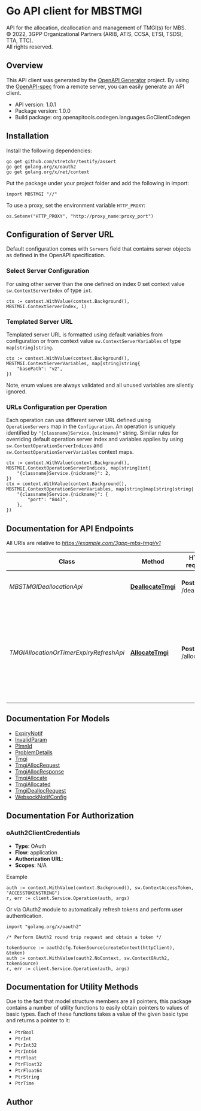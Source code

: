 # Go API client for MBSTMGI

API for the allocation, deallocation and management of TMGI(s) for MBS.  
© 2022, 3GPP Organizational Partners (ARIB, ATIS, CCSA, ETSI, TSDSI, TTA, TTC).  
All rights reserved.


## Overview
This API client was generated by the [OpenAPI Generator](https://openapi-generator.tech) project.  By using the [OpenAPI-spec](https://www.openapis.org/) from a remote server, you can easily generate an API client.

- API version: 1.0.1
- Package version: 1.0.0
- Build package: org.openapitools.codegen.languages.GoClientCodegen

## Installation

Install the following dependencies:

```shell
go get github.com/stretchr/testify/assert
go get golang.org/x/oauth2
go get golang.org/x/net/context
```

Put the package under your project folder and add the following in import:

```golang
import MBSTMGI "//"
```

To use a proxy, set the environment variable `HTTP_PROXY`:

```golang
os.Setenv("HTTP_PROXY", "http://proxy_name:proxy_port")
```

## Configuration of Server URL

Default configuration comes with `Servers` field that contains server objects as defined in the OpenAPI specification.

### Select Server Configuration

For using other server than the one defined on index 0 set context value `sw.ContextServerIndex` of type `int`.

```golang
ctx := context.WithValue(context.Background(), MBSTMGI.ContextServerIndex, 1)
```

### Templated Server URL

Templated server URL is formatted using default variables from configuration or from context value `sw.ContextServerVariables` of type `map[string]string`.

```golang
ctx := context.WithValue(context.Background(), MBSTMGI.ContextServerVariables, map[string]string{
	"basePath": "v2",
})
```

Note, enum values are always validated and all unused variables are silently ignored.

### URLs Configuration per Operation

Each operation can use different server URL defined using `OperationServers` map in the `Configuration`.
An operation is uniquely identified by `"{classname}Service.{nickname}"` string.
Similar rules for overriding default operation server index and variables applies by using `sw.ContextOperationServerIndices` and `sw.ContextOperationServerVariables` context maps.

```golang
ctx := context.WithValue(context.Background(), MBSTMGI.ContextOperationServerIndices, map[string]int{
	"{classname}Service.{nickname}": 2,
})
ctx = context.WithValue(context.Background(), MBSTMGI.ContextOperationServerVariables, map[string]map[string]string{
	"{classname}Service.{nickname}": {
		"port": "8443",
	},
})
```

## Documentation for API Endpoints

All URIs are relative to *https://example.com/3gpp-mbs-tmgi/v1*

Class | Method | HTTP request | Description
------------ | ------------- | ------------- | -------------
*MBSTMGIDeallocationApi* | [**DeallocateTmgi**](docs/MBSTMGIDeallocationApi.md#deallocatetmgi) | **Post** /deallocate | Request the deallocation of MBS TMGI(s).
*TMGIAllocationOrTimerExpiryRefreshApi* | [**AllocateTmgi**](docs/TMGIAllocationOrTimerExpiryRefreshApi.md#allocatetmgi) | **Post** /allocate | Request the allocation of TMGI(s) for new MBS session(s) or the refresh of the expiry time of already allocated TMGI(s).


## Documentation For Models

 - [ExpiryNotif](docs/ExpiryNotif.md)
 - [InvalidParam](docs/InvalidParam.md)
 - [PlmnId](docs/PlmnId.md)
 - [ProblemDetails](docs/ProblemDetails.md)
 - [Tmgi](docs/Tmgi.md)
 - [TmgiAllocRequest](docs/TmgiAllocRequest.md)
 - [TmgiAllocResponse](docs/TmgiAllocResponse.md)
 - [TmgiAllocate](docs/TmgiAllocate.md)
 - [TmgiAllocated](docs/TmgiAllocated.md)
 - [TmgiDeallocRequest](docs/TmgiDeallocRequest.md)
 - [WebsockNotifConfig](docs/WebsockNotifConfig.md)


## Documentation For Authorization



### oAuth2ClientCredentials


- **Type**: OAuth
- **Flow**: application
- **Authorization URL**: 
- **Scopes**: N/A

Example

```golang
auth := context.WithValue(context.Background(), sw.ContextAccessToken, "ACCESSTOKENSTRING")
r, err := client.Service.Operation(auth, args)
```

Or via OAuth2 module to automatically refresh tokens and perform user authentication.

```golang
import "golang.org/x/oauth2"

/* Perform OAuth2 round trip request and obtain a token */

tokenSource := oauth2cfg.TokenSource(createContext(httpClient), &token)
auth := context.WithValue(oauth2.NoContext, sw.ContextOAuth2, tokenSource)
r, err := client.Service.Operation(auth, args)
```


## Documentation for Utility Methods

Due to the fact that model structure members are all pointers, this package contains
a number of utility functions to easily obtain pointers to values of basic types.
Each of these functions takes a value of the given basic type and returns a pointer to it:

* `PtrBool`
* `PtrInt`
* `PtrInt32`
* `PtrInt64`
* `PtrFloat`
* `PtrFloat32`
* `PtrFloat64`
* `PtrString`
* `PtrTime`

## Author




